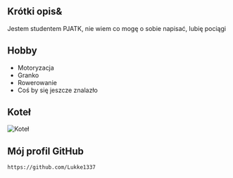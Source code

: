 ## Krótki opis&
Jestem studentem PJATK, nie wiem co mogę o sobie napisać, lubię pociągi

## Hobby
- Motoryzacja
- Granko
- Rowerowanie
- Coś by się jeszcze znalazło


## Koteł
![Koteł](https://www.google.com/url?sa=i&url=https%3A%2F%2Fen.wikipedia.org%2Fwiki%2FGarfield_%2528character%2529&psig=AOvVaw2iQMARLK_gNubE-ed-1nuO&ust=1671555455958000&source=images&cd=vfe&ved=0CA0QjRxqFwoTCMi2u7uThvwCFQAAAAAdAAAAABAD)

## Mój profil GitHub
 `https://github.com/Lukke1337`
